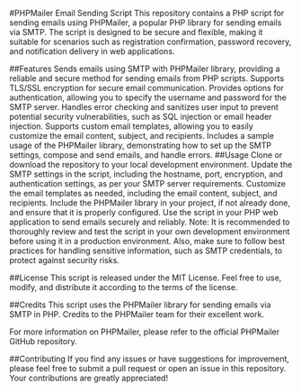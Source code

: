 #PHPMailer Email Sending Script
This repository contains a PHP script for sending emails using PHPMailer, a popular PHP library for sending emails via SMTP. The script is designed to be secure and flexible, making it suitable for scenarios such as registration confirmation, password recovery, and notification delivery in web applications.

##Features
Sends emails using SMTP with PHPMailer library, providing a reliable and secure method for sending emails from PHP scripts.
Supports TLS/SSL encryption for secure email communication.
Provides options for authentication, allowing you to specify the username and password for the SMTP server.
Handles error checking and sanitizes user input to prevent potential security vulnerabilities, such as SQL injection or email header injection.
Supports custom email templates, allowing you to easily customize the email content, subject, and recipients.
Includes a sample usage of the PHPMailer library, demonstrating how to set up the SMTP settings, compose and send emails, and handle errors.
##Usage
Clone or download the repository to your local development environment.
Update the SMTP settings in the script, including the hostname, port, encryption, and authentication settings, as per your SMTP server requirements.
Customize the email templates as needed, including the email content, subject, and recipients.
Include the PHPMailer library in your project, if not already done, and ensure that it is properly configured.
Use the script in your PHP web application to send emails securely and reliably.
Note: It is recommended to thoroughly review and test the script in your own development environment before using it in a production environment. Also, make sure to follow best practices for handling sensitive information, such as SMTP credentials, to protect against security risks.

##License
This script is released under the MIT License. Feel free to use, modify, and distribute it according to the terms of the license.

##Credits
This script uses the PHPMailer library for sending emails via SMTP in PHP. Credits to the PHPMailer team for their excellent work.

For more information on PHPMailer, please refer to the official PHPMailer GitHub repository.

##Contributing
If you find any issues or have suggestions for improvement, please feel free to submit a pull request or open an issue in this repository. Your contributions are greatly appreciated!




